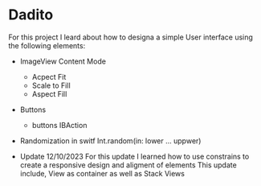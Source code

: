 # Dadito

For this project I leard about how to designa a simple User interface
using the following elements:
- ImageView Content Mode
    - Acpect Fit
    - Scale to Fill
    - Aspect Fill
- Buttons 
    - buttons IBAction
- Randomization in switf
    Int.random(in: lower ... uppwer)

- Update 12/10/2023
    For this update I learned how to use constrains to create a
    responsive design and aligment of elements
    This update include, View as container as well as Stack Views

